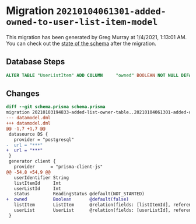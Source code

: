 # Migration `20210104061301-added-owned-to-user-list-item-model`

This migration has been generated by Greg Murray at 1/4/2021, 1:13:01 AM.
You can check out the [state of the schema](./schema.prisma) after the migration.

## Database Steps

```sql
ALTER TABLE "UserListItem" ADD COLUMN     "owned" BOOLEAN NOT NULL DEFAULT false
```

## Changes

```diff
diff --git schema.prisma schema.prisma
migration 20210103194833-added-list-owner-table..20210104061301-added-owned-to-user-list-item-model
--- datamodel.dml
+++ datamodel.dml
@@ -1,7 +1,7 @@
 datasource DS {
   provider = "postgresql"
-  url = "***"
+  url = "***"
 }
 generator client {
   provider      = "prisma-client-js"
@@ -54,8 +54,9 @@
   userIdentifier String
   listItemId     Int
   userListId     Int
   status         ReadingStatus @default(NOT_STARTED)
+  owned          Boolean       @default(false)
   listItem       ListItem      @relation(fields: [listItemId], references: [id])
   userList       UserList      @relation(fields: [userListId], references: [id])
 }
```


